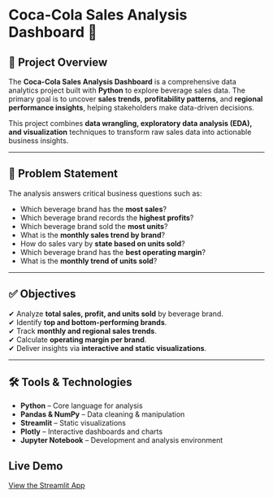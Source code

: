 # **Coca-Cola Sales Analysis Dashboard 🥤**

## **📌 Project Overview**

The **Coca-Cola Sales Analysis Dashboard** is a comprehensive data analytics project built with **Python** to explore beverage sales data. The primary goal is to uncover **sales trends**, **profitability patterns**, and **regional performance insights**, helping stakeholders make data-driven decisions.  

This project combines **data wrangling, exploratory data analysis (EDA), and visualization** techniques to transform raw sales data into actionable business insights.

---

## **🎯 Problem Statement**

The analysis answers critical business questions such as:

- Which beverage brand has the **most sales**?  
- Which beverage brand records the **highest profits**?  
- Which beverage brand sold the **most units**?  
- What is the **monthly sales trend by brand**?  
- How do sales vary by **state based on units sold**?  
- Which beverage brand has the **best operating margin**?  
- What is the **monthly trend of units sold**?  

---

## **✅ Objectives**

✔ Analyze **total sales, profit, and units sold** by beverage brand.  
✔ Identify **top and bottom-performing brands**.  
✔ Track **monthly and regional sales trends**.  
✔ Calculate **operating margin per brand**.  
✔ Deliver insights via **interactive and static visualizations**.  

---

## **🛠 Tools & Technologies**

- **Python** – Core language for analysis  
- **Pandas & NumPy** – Data cleaning & manipulation  
- **Streamlit** – Static visualizations  
- **Plotly** – Interactive dashboards and charts  
- **Jupyter Notebook** – Development and analysis environment  

## Live Demo
[View the Streamlit App](https://cocacolasalesanalysis-jqzo2nuqjvneqwfyysbvci.streamlit.app/)



